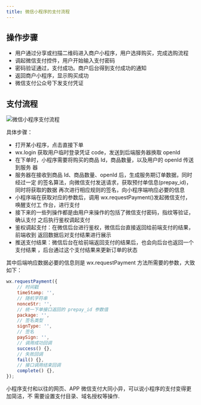 ```yaml
---
title: 微信小程序的支付流程
---
```


## 操作步骤

-   用户通过分享或扫描二维码进入商户小程序，用户选择购买，完成选购流程
-   调起微信支付控件，用户开始输入支付密码
-   密码验证通过，支付成功。商户后台得到支付成功的通知
-   返回商户小程序，显示购买成功
-   微信支付公众号下发支付凭证

## 支付流程

![微信小程序支付流程](/images/interview_mini_pay.png)

具体步骤：

-   打开某小程序，点击直接下单
-   wx.login 获取用户临时登录凭证 code，发送到后端服务器换取 openId
-   在下单时，小程序需要将购买的商品 Id，商品数量，以及用户的 openId 传送到服务
    器
-   服务器在接收到商品 Id、商品数量、openId 后，生成服务期订单数据，同时经过一定
    的签名算法，向微信支付发送请求，获取预付单信息(prepay_id)，同时将获取的数据
    再次进行相应规则的签名，向小程序端响应必要的信息
-   小程序端在获取对应的参数后，调用 wx.requestPayment()发起微信支付，唤醒支付工
    作台，进行支付
-   接下来的一些列操作都是由用户来操作的包括了微信支付密码，指纹等验证，确认支付
    之后执行鉴权调起支付
-   鉴权调起支付：在微信后台进行鉴权，微信后台直接返回给前端支付的结果，前端收到
    返回数据后对支付结果进行展示
-   推送支付结果：微信后台在给前端返回支付的结果后，也会向后台也返回一个支付结果
    ，后台通过这个支付结果来更新订单的状态

其中后端响应数据必要的信息则是 wx.requestPayment 方法所需要的参数，大致如下：

```js
wx.requestPayment({
	// 时间戳
	timeStamp: '',
	// 随机字符串
	nonceStr: '',
	// 统一下单接口返回的 prepay_id 参数值
	package: '',
	// 签名类型
	signType: '',
	// 签名
	paySign: '',
	// 调用成功回调
	success() {},
	// 失败回调
	fail() {},
	// 接口调用结束回调
	complete() {},
});
```

小程序支付和以往的网页、APP 微信支付大同小异，可以说小程序的支付变得更加简洁，不
需要设置支付目录、域名授权等操作.

